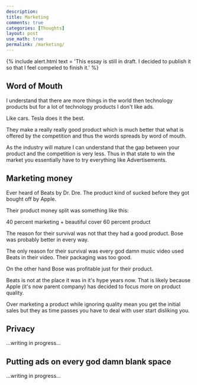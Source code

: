 ```yaml
---
description: 
title: Marketing
comments: true
categories: [Thoughts]
layout: post
use_math: true
permalink: /marketing/
---
```


{% include alert.html text = 'This essay is still in draft. I decided to publish it so that I feel compeled to finish it.' %}

## Word of Mouth
I understand that there are more things in the world then technology products but for a lot of technology products I don't like ads.

Like cars. Tesla does it the best.

They make a really really good product which is much better that what is offered by the competition and thus the words spreads by word of mouth.

As the industry will mature I can understand that the gap between your product and the competition is very less. Thus in that state to win the market you essentially have to try everything like Advertisements.

## Marketing money

Ever heard of Beats by Dr. Dre. The product kind of sucked before they got bought off by Apple.

Their product money split was something like this:

40 percent marketing + beautiful cover
60 percent product

The reason for their survival was not that they had a good product. Bose was probably better in every way.

The only reason for their survival was every god damn music video used Beats in their video. Their packaging was too good.

On the other hand Bose was profitable just for their product.

Beats is not at the place it was in it's hype years now. That is likely because Apple (it's now parent company) has decided to focus more on product quality.

Over marketing a product while ignoring quality mean you get the initial sales but they as time passes you have to deal with user start disliking you.

## Privacy
...writing in progress...

## Putting ads on every god damn blank space
...writing in progress...